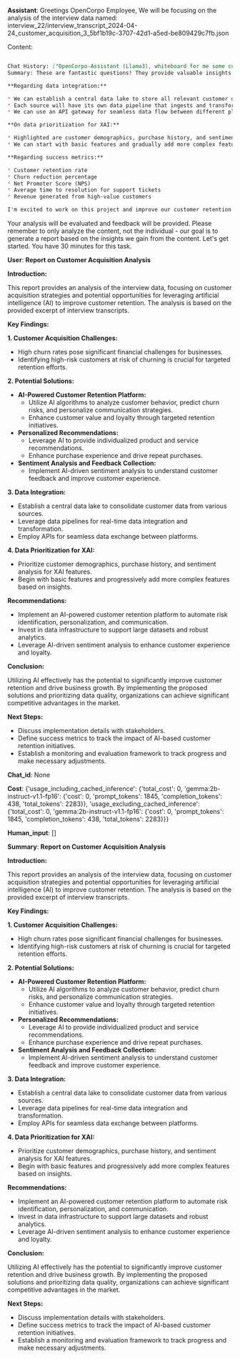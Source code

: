 **Assistant**: Greetings OpenCorpo Employee, We will be focusing on the analysis of the interview data named: interview_22/interview_transcript_2024-04-24_customer_acquisition_3_5bf1b19c-3707-42d1-a5ed-be809429c7fb.json 


 Content: 

 ```md

 Chat History: ["OpenCorpo-Assistant (Llama3), whiteboard for me some customer acquisition. Propose a solution for AI integration in business. I will evaluate your answers and give my feedback, then propose a problem to you. You will answer and I will evaluate. Let's now begin. You have 30 minutes.", "Sounds great! I'm ready to assist you. Let me know what you need and how I can help integrate AI into your business.\n\n**Here are some potential solutions for AI integration:**\n\n**1. Conversational AI:** Develop a chatbot that can engage with customers through chat interfaces, answering questions, providing product recommendations, and resolving customer concerns.\n\n**2. Predictive Analytics:** Use AI to identify potential customer segments, predict churn, and optimize marketing campaigns to increase customer retention.\n\n**3. Sentiment Analysis:** Implement AI to analyze customer feedback and social media posts to understand their opinions and improve customer service.\n\n**4. Chatbots for Sales:** Develop chatbots that can interact with potential leads and guide them through the sales process, increasing lead generation and closing deals.\n\n**5. Personalized Recommendations:** Use AI to recommend products and services based on individual customer preferences and purchase history.\n\n**6. Customer Journey Optimization:** Implement AI to track and analyze the customer journey across all touchpoints, identifying areas for improvement and optimizing the overall customer experience.\n\n**Problem to propose:**\n\nHow can I use AI to identify and nurture high-value customers who are at risk of churning?", "Thank you for proposing a problem!\n\nTo address this issue, here's a potential solution:\n\n**AI-Powered Customer Retention Platform:**\n\nDevelop an AI-driven customer retention platform that leverages machine learning algorithms to analyze customer behavior, transactional data, and feedback to identify high-value customers at risk of churning. The platform can use natural language processing (NLP) to monitor customer interactions through various channels (e.g., emails, chats, calls) and detect early warning signs of churn.\n\nThe AI-powered platform can provide the following features:\n\n1. **Customer Segmentation:** Identify high-value customers based on their purchase history, loyalty program participation, and other behavioral factors.\n2. **Churn Prediction Modeling:** Train machine learning models to predict the likelihood of a customer churning, using a combination of historical data, customer feedback, and sentiment analysis.\n3. **Personalized Communication:** Use AI-driven chatbots or email campaigns to engage with high-value customers at risk of churning, addressing their concerns, and offering tailored solutions or promotions to retain them.\n4. **Real-time Monitoring:** Continuously monitor customer interactions and behavior to update the churn prediction model and adjust communication strategies accordingly.\n\nTo implement this solution, you could integrate AI-powered tools from vendors like:\n\n1. **Chatbot platforms:** Dialogflow, ManyChat, or Rasa\n2. **Predictive analytics software:** Salesforce Einstein Analytics, SAS Customer Intelligence, or H2O.ai Driverless AI\n3. **Customer feedback and sentiment analysis tools:** Qualtrics, SurveyMonkey, or Medallia\n\nPlease let me know how I can help further refine this solution or if you'd like to explore other alternatives!", "Your solution is excellent and covers a comprehensive approach to tackling the problem of identifying and nurturing high-value customers at risk of churning. \n\nHere are some additional suggestions for improvement:\n\n* **Focus on customer value:** In addition to churn prediction, consider incorporating features that enhance customer value, such as personalized recommendations, targeted loyalty programs, and proactive support.\n* **Integration with existing systems:** Ensure the platform can seamlessly integrate with your existing CRM, marketing automation, and support tools for seamless workflow and data sharing.\n* **Explainable AI (XAI):** Implement XAI to understand how the model makes predictions and provide insights into customer behavior and churn factors. This can help you further improve your model's accuracy and decision-making process.\n* **Regular monitoring and updates:** The AI model should be continuously monitored and updated with fresh data to reflect changing customer behavior and market trends.\n\nLet me know if you have any other questions or would like to proceed with implementing this solution.", "Thank you for the excellent feedback! I'm glad you found my initial proposal comprehensive and helpful.\n\nI completely agree with your additional suggestions, which are crucial for making our AI-powered customer retention platform more robust and effective. By incorporating features that enhance customer value, we can not only reduce churn but also increase revenue and loyalty. Integration with existing systems is also essential to ensure a seamless workflow and minimize disruptions.\n\nThe suggestion to implement Explainable AI (XAI) is particularly insightful. By providing transparency into how the model makes predictions, we can gain valuable insights into customer behavior and churn factors, which will enable us to refine our strategy and make more informed decisions.\n\nFinally, regular monitoring and updates are critical to ensure that our AI model remains accurate and effective in identifying high-value customers at risk of churning. By continuously updating the model with fresh data, we can stay ahead of changing customer behavior and market trends.\n\nBased on your feedback, I'm ready to proceed with implementing this solution. Before we begin, I'd like to propose a few more questions to clarify some implementation details:\n\n* How do you envision integrating our AI-powered platform with your existing CRM, marketing automation, and support tools?\n* What types of data would you like to prioritize for the XAI feature (e.g., customer demographics, purchase history, sentiment analysis)?\n* Are there any specific metrics or KPIs you'd like to track to measure the success of this solution?\n\nPlease let me know your thoughts on these questions, and we'll begin implementing our AI-powered customer retention platform.", "These are fantastic questions! They provide valuable insights that will help us refine our approach to implementing the solution effectively.\n\n**Regarding data integration:**\n\n* We can establish a central data lake to store all relevant customer data from different sources.\n* Each source will have its own data pipeline that ingests and transforms data in real-time.\n* We can use an API gateway for seamless data flow between different platforms.\n\n**On data prioritization for XAI:**\n\n* Highlighted are customer demographics, purchase history, and sentiment analysis.\n* We can start with basic features and gradually add more complex features as we gain more insights.\n\n**Regarding success metrics:**\n\n* Customer retention rate\n* Churn reduction percentage\n* Net Promoter Score (NPS)\n* Average time to resolution for support tickets\n* Revenue generated from high-value customers\n\nI'm excited to work on this project and improve our customer retention efforts. Please let me know if you have any other questions or require further assistance."] 
 Summary: These are fantastic questions! They provide valuable insights that will help us refine our approach to implementing the solution effectively.

**Regarding data integration:**

* We can establish a central data lake to store all relevant customer data from different sources.
* Each source will have its own data pipeline that ingests and transforms data in real-time.
* We can use an API gateway for seamless data flow between different platforms.

**On data prioritization for XAI:**

* Highlighted are customer demographics, purchase history, and sentiment analysis.
* We can start with basic features and gradually add more complex features as we gain more insights.

**Regarding success metrics:**

* Customer retention rate
* Churn reduction percentage
* Net Promoter Score (NPS)
* Average time to resolution for support tickets
* Revenue generated from high-value customers

I'm excited to work on this project and improve our customer retention efforts. Please let me know if you have any other questions or require further assistance. 
``` 


 Your analysis will be evaluated and feedback will be provided. Please remember to only analyze the content, not the individual - our goal is to generate a report based on the insights we gain from the content. Let's get started. You have 30 minutes for this task.

**User**: **Report on Customer Acquisition Analysis**

**Introduction:**

This report provides an analysis of the interview data, focusing on customer acquisition strategies and potential opportunities for leveraging artificial intelligence (AI) to improve customer retention. The analysis is based on the provided excerpt of interview transcripts.

**Key Findings:**

**1. Customer Acquisition Challenges:**

- High churn rates pose significant financial challenges for businesses.
- Identifying high-risk customers at risk of churning is crucial for targeted retention efforts.


**2. Potential Solutions:**

- **AI-Powered Customer Retention Platform:**
    - Utilize AI algorithms to analyze customer behavior, predict churn risks, and personalize communication strategies.
    - Enhance customer value and loyalty through targeted retention initiatives.
- **Personalized Recommendations:**
    - Leverage AI to provide individualized product and service recommendations.
    - Enhance purchase experience and drive repeat purchases.
- **Sentiment Analysis and Feedback Collection:**
    - Implement AI-driven sentiment analysis to understand customer feedback and improve customer experience.


**3. Data Integration:**

- Establish a central data lake to consolidate customer data from various sources.
- Leverage data pipelines for real-time data integration and transformation.
- Employ APIs for seamless data exchange between platforms.


**4. Data Prioritization for XAI:**

- Prioritize customer demographics, purchase history, and sentiment analysis for XAI features.
- Begin with basic features and progressively add more complex features based on insights.


**Recommendations:**

- Implement an AI-powered customer retention platform to automate risk identification, personalization, and communication.
- Invest in data infrastructure to support large datasets and robust analytics.
- Leverage AI-driven sentiment analysis to enhance customer experience and loyalty.


**Conclusion:**

Utilizing AI effectively has the potential to significantly improve customer retention and drive business growth. By implementing the proposed solutions and prioritizing data quality, organizations can achieve significant competitive advantages in the market.

**Next Steps:**

- Discuss implementation details with stakeholders.
- Define success metrics to track the impact of AI-based customer retention initiatives.
- Establish a monitoring and evaluation framework to track progress and make necessary adjustments.

**Chat_id**: None

**Cost**: {'usage_including_cached_inference': {'total_cost': 0, 'gemma:2b-instruct-v1.1-fp16': {'cost': 0, 'prompt_tokens': 1845, 'completion_tokens': 438, 'total_tokens': 2283}}, 'usage_excluding_cached_inference': {'total_cost': 0, 'gemma:2b-instruct-v1.1-fp16': {'cost': 0, 'prompt_tokens': 1845, 'completion_tokens': 438, 'total_tokens': 2283}}}

**Human_input**: []

**Summary**: **Report on Customer Acquisition Analysis**

**Introduction:**

This report provides an analysis of the interview data, focusing on customer acquisition strategies and potential opportunities for leveraging artificial intelligence (AI) to improve customer retention. The analysis is based on the provided excerpt of interview transcripts.

**Key Findings:**

**1. Customer Acquisition Challenges:**

- High churn rates pose significant financial challenges for businesses.
- Identifying high-risk customers at risk of churning is crucial for targeted retention efforts.


**2. Potential Solutions:**

- **AI-Powered Customer Retention Platform:**
    - Utilize AI algorithms to analyze customer behavior, predict churn risks, and personalize communication strategies.
    - Enhance customer value and loyalty through targeted retention initiatives.
- **Personalized Recommendations:**
    - Leverage AI to provide individualized product and service recommendations.
    - Enhance purchase experience and drive repeat purchases.
- **Sentiment Analysis and Feedback Collection:**
    - Implement AI-driven sentiment analysis to understand customer feedback and improve customer experience.


**3. Data Integration:**

- Establish a central data lake to consolidate customer data from various sources.
- Leverage data pipelines for real-time data integration and transformation.
- Employ APIs for seamless data exchange between platforms.


**4. Data Prioritization for XAI:**

- Prioritize customer demographics, purchase history, and sentiment analysis for XAI features.
- Begin with basic features and progressively add more complex features based on insights.


**Recommendations:**

- Implement an AI-powered customer retention platform to automate risk identification, personalization, and communication.
- Invest in data infrastructure to support large datasets and robust analytics.
- Leverage AI-driven sentiment analysis to enhance customer experience and loyalty.


**Conclusion:**

Utilizing AI effectively has the potential to significantly improve customer retention and drive business growth. By implementing the proposed solutions and prioritizing data quality, organizations can achieve significant competitive advantages in the market.

**Next Steps:**

- Discuss implementation details with stakeholders.
- Define success metrics to track the impact of AI-based customer retention initiatives.
- Establish a monitoring and evaluation framework to track progress and make necessary adjustments.

